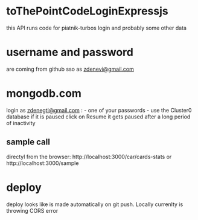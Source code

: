 # toThePointCodeLoginExpressjs

this API runs code for piatnik-turbos login and probably some other data

# username and password

are coming from github sso as zdenevi@gmail.com

# mongodb.com

login as zdenegti@gmail.com : - one of your passwords -
use the Cluster0 database
if it is paused click on Resume
it gets paused after a long period of inactivity

## sample call

directyl from the browser:
http://localhost:3000/car/cards-stats
or
http://localhost:3000/sample

# deploy

deploy looks like is made automatically on git push. 
Locally currenlty is throwing CORS error